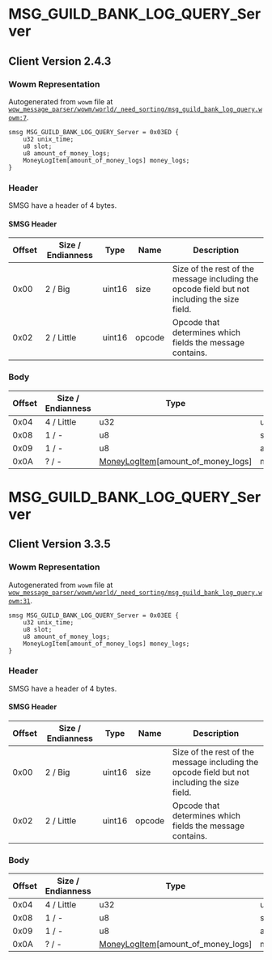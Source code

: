 # MSG_GUILD_BANK_LOG_QUERY_Server

## Client Version 2.4.3

### Wowm Representation

Autogenerated from `wowm` file at [`wow_message_parser/wowm/world/_need_sorting/msg_guild_bank_log_query.wowm:7`](https://github.com/gtker/wow_messages/tree/main/wow_message_parser/wowm/world/_need_sorting/msg_guild_bank_log_query.wowm#L7).
```rust,ignore
smsg MSG_GUILD_BANK_LOG_QUERY_Server = 0x03ED {
    u32 unix_time;
    u8 slot;
    u8 amount_of_money_logs;
    MoneyLogItem[amount_of_money_logs] money_logs;
}
```
### Header

SMSG have a header of 4 bytes.

#### SMSG Header

| Offset | Size / Endianness | Type   | Name   | Description |
| ------ | ----------------- | ------ | ------ | ----------- |
| 0x00   | 2 / Big           | uint16 | size   | Size of the rest of the message including the opcode field but not including the size field.|
| 0x02   | 2 / Little        | uint16 | opcode | Opcode that determines which fields the message contains.|

### Body

| Offset | Size / Endianness | Type | Name | Description | Comment |
| ------ | ----------------- | ---- | ---- | ----------- | ------- |
| 0x04 | 4 / Little | u32 | unix_time |  |  |
| 0x08 | 1 / - | u8 | slot |  |  |
| 0x09 | 1 / - | u8 | amount_of_money_logs |  |  |
| 0x0A | ? / - | [MoneyLogItem](moneylogitem.md)[amount_of_money_logs] | money_logs |  |  |

# MSG_GUILD_BANK_LOG_QUERY_Server

## Client Version 3.3.5

### Wowm Representation

Autogenerated from `wowm` file at [`wow_message_parser/wowm/world/_need_sorting/msg_guild_bank_log_query.wowm:31`](https://github.com/gtker/wow_messages/tree/main/wow_message_parser/wowm/world/_need_sorting/msg_guild_bank_log_query.wowm#L31).
```rust,ignore
smsg MSG_GUILD_BANK_LOG_QUERY_Server = 0x03EE {
    u32 unix_time;
    u8 slot;
    u8 amount_of_money_logs;
    MoneyLogItem[amount_of_money_logs] money_logs;
}
```
### Header

SMSG have a header of 4 bytes.

#### SMSG Header

| Offset | Size / Endianness | Type   | Name   | Description |
| ------ | ----------------- | ------ | ------ | ----------- |
| 0x00   | 2 / Big           | uint16 | size   | Size of the rest of the message including the opcode field but not including the size field.|
| 0x02   | 2 / Little        | uint16 | opcode | Opcode that determines which fields the message contains.|

### Body

| Offset | Size / Endianness | Type | Name | Description | Comment |
| ------ | ----------------- | ---- | ---- | ----------- | ------- |
| 0x04 | 4 / Little | u32 | unix_time |  |  |
| 0x08 | 1 / - | u8 | slot |  |  |
| 0x09 | 1 / - | u8 | amount_of_money_logs |  |  |
| 0x0A | ? / - | [MoneyLogItem](moneylogitem.md)[amount_of_money_logs] | money_logs |  |  |

